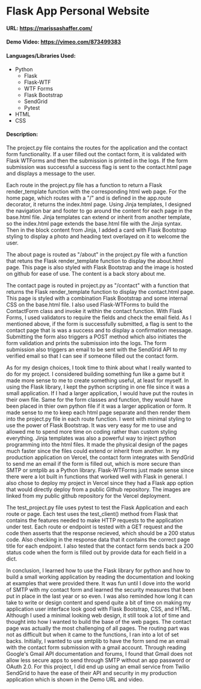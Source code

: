 # Flask App Personal Website
#### URL: https://marissashaffer.com/
#### Demo Video: https://vimeo.com/873499383
#### Languages/Libraries Used:
* Python
  * Flask
  * Flask-WTF
  * WTF Forms
  * Flask Bootstrap
  * SendGrid
  * Pytest
* HTML
* CSS

#### Description:
The project.py file contains the routes for the application and the contact form functionality. If a user filled out the contact form, it is validated with Flask WTForms and then the submission is printed in the logs. If the form submission was successful a success flag is sent to the contact.html page and displays a message to the user.

Each route in the project.py file has a function to return a Flask render_template function with the corresponding html web page. For the home page, which routes with a "/" and is defined in the app.route decorator, it returns the index.html page. Using Jinja templates, I designed the navigation bar and footer to go around the content for each page in the base.html file. Jinja templates can extend or inherit from another template, so the index.html page extends the base.html file with the Jinja syntax. Then in the block content from Jinja, I added a card with Flask Bootstrap styling to display a photo and heading text overlayed on it to welcome the user.

The about page is routed as "/about" in the project.py file with a function that retuns the Flask render_template function to display the about.html page. This page is also styled with Flask Bootstrap and the image is hosted on github for ease of use. The content is a back story about me.

The contact page is routed in project.py as "/contact" with a function that returns the Flask render_template function to display the contact.html page. This page is styled with a combination Flask Bootstrap and some internal CSS on the base.html file. I also used Flask-WTForms to build the ContactForm class and invoke it within the contact function. With Flask Forms, I used validators to require the fields and check the email field. As I mentioned above, if the form is successfully submitted, a flag is sent to the contact page that is was a success and to display a confirmation message. Submitting the form also triggers a POST method which also initiates the form validation and prints the submission into the logs. The form submission also triggers an email to be sent with the SendGrid API to my verified email so that I can see if someone filled out the contact form.

As for my design choices, I took time to think about what I really wanted to do for my project. I considered building something fun like a game but it made more sense to me to create something useful, at least for myself. In using the Flask library, I kept the python scripting in one file since it was a small application. If I had a larger application, I would have put the routes in their own file. Same for the form classes and function, they would have been placed in thier own python file if it was a larger application or form. It made sense to me to keep each html page separate and then render them into the project.py file in each route function. I went with minimal styling to use the power of Flask Bootstrap. It was very easy for me to use and allowed me to spend more time on coding rather than custom styling everything. Jinja templates was also a powerful way to inject python programming into the html files. It made the physical design of the pages much faster since the files could extend or inherit from another. In my production application on Vercel, the contact form integrates with SendGrid to send me an email if the form is filled out, which is more secure than SMTP or smtplib as a Python library. Flask-WTForms just made sense since there were a lot built in functions that worked well with Flask in general. I also chose to deploy my project in Vercel since they had a Flask app option that would directly deploy from a public Github repository. The images are linked from my public github repository for the Vercel deployment.

The test_project.py file uses pytest to test the Flask Application and each route or page. Each test uses the test_client() method from Flask that contains the features needed to make HTTP requests to the application under test. Each route or endpoint is tested with a GET request and the code then asserts that the response recieved, which should be a 200 status code. Also checking in the response data that it contains the correct page title for each endpoint. I also tested that the contact form sends back a 200 status code when the form is filled out by provide data for each field in a dict.

In conclusion, I learned how to use the Flask library for python and how to build a small working application by reading the documentation and looking at examples that were provided there. It was fun until I dove into the world of SMTP with my contact form and learned the security measures that been put in place in the last year or so even. I was also reminded how long it can take to write or design content and spend quite a bit of time on making my application user interface look good with Flask Bootstrap, CSS, and HTML. Although I used a minimal looking web design, it still took a lot of time and thought into how I wanted to build the base of the web pages. The contact page was actually the most challenging of all pages. The routing part was not as difficult but when it came to the functions, I ran into a lot of set backs. Initially, I wanted to use smtplib to have the form send me an email with the contact form submission with a gmail account. Through reading Google's Gmail API documentation and forums, I found that Gmail does not allow less secure apps to send through SMTP without an app password or OAuth 2.0. For this project, I did end up using an email service from Twilio SendGrid to have the ease of their API and security in my production application which is shown in the Demo URL and video.